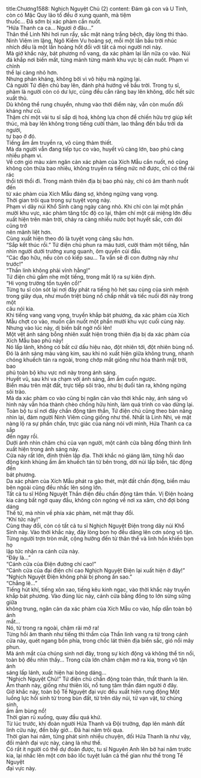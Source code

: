 title:Chương1588: Nghịch Nguyệt Chủ (2)
content:
Đám gà con và U Tinh, còn có Mặc Quy lão tổ đều ở xung quanh, mà tiệm<br>thuốc… Đã sớm bị xác phàm cắn nuốt.<br>“Hứa Thanh ca ca… Ngươi ở đâu…”<br>Thân thể Linh Nhi hơi run rẩy, sắc mặt nàng trắng bệch, đáy lòng thì thào.<br>Ninh Viêm im lặng, Ngô Kiếm Vu hoảng sợ, mỗi một lần bầu trời nhúc<br>nhích đều là một lần hoảng hốt đối với tất cả mọi người nơi này.<br>Mà giờ khắc này, bát phương nổ vang, da xác phàm lại lần nữa co vào. Núi<br>đá khắp nơi biến mất, từng mảnh từng mảnh khu vực bị cắn nuốt. Phạm vi chỉnh<br>thể lại càng nhỏ hơn.<br>Nhưng phản kháng, không bởi vì vô hiệu mà ngừng lại.<br>Cả người Tứ điện chủ bay lên, đánh phá hướng về bầu trời. Trong tu sĩ,<br>phàm là người còn có dư lực, cũng đều cắn răng bay lên không, dốc hết sức<br>xuất thủ.<br>Dù không thể rung chuyển, nhưng vào thời điểm này, vẫn còn muốn đối<br>kháng như cũ.<br>Thậm chí một vài tu sĩ sắp dị hoá, không lựa chọn để chiến hữu trợ giúp kết<br>thúc, mà bay lên không trong tiếng cười thảm, lao thẳng đến bầu trời da người,<br>tự bạo ở đó.<br>Tiếng ầm ầm truyền ra, vô cùng thảm thiết.<br>Mà da người vẫn đang tiếp tục co vào, huyết vũ càng lớn, bao phủ càng<br>nhiều phạm vi.<br>Về cơn gió màu xám ngăn cản xác phàm của Xích Mẫu cắn nuốt, nó cũng<br>không còn thừa bao nhiêu, không truyền ra tiếng nức nở được, chỉ có thể rải rác<br>thổi tới thổi đi. Trong mảnh thiên địa bị bao phủ này, chỉ có âm thanh nuốt đến<br>từ xác phàm của Xích Mẫu đáng sợ, không ngừng vang vọng.<br>Thời gian trôi qua trong sự tuyệt vọng này.<br>Phạm vi dãy núi Khổ Sinh càng ngày càng nhỏ. Khi chỉ còn lại một phần<br>mười khu vực, xác phàm tăng tốc độ co lại, thậm chí một cái miệng lớn đều<br>xuất hiện trên màn trời, chảy ra càng nhiều nước bọt huyết sắc, cơn đói cũng trở<br>nên mãnh liệt hơn.<br>Cùng xuất hiện theo đó là tuyệt vọng càng sâu hơn.<br>“Sắp kết thúc rồi.” Tứ điện chủ phun ra máu tươi, cười thảm một tiếng, hắn<br>nhìn người dưới trướng xung quanh, ôm quyền cúi đầu.<br>“Các đạo hữu, nếu còn có kiếp sau… Ta vẫn sẽ đi con đường này như<br>trước!”<br>“Thần linh không phải vĩnh hằng!”<br>Tứ điện chủ gầm nhẹ một tiếng, trong mắt lộ ra sự kiên định.<br>“Hi vọng trường tồn tuyên cổ!”<br>Từng tu sĩ còn sót lại nơi đây phát ra tiếng hò hét sau cùng của sinh mệnh<br>trong giãy dụa, như muốn triệt bùng nổ chấp nhất và tiếc nuối đời này trong một<br>câu nói kia.<br>Khi tiếng vang vang vọng, truyền khắp bát phương, da xác phàm của Xích<br>Mẫu chợt co vào, muốn cắn nuốt một phần mưởi khu vực cuối cùng này.<br>Nhưng vào lúc này, dị biến bất ngờ nổi lên!<br>Một vệt ánh sáng bỗng nhiên xuất hiện trong thiên địa bị da xác phàm của<br>Xích Mẫu bao phủ này!<br>Nó lấp lánh, không có bất cứ dấu hiệu nào, đột nhiên tới, đột nhiên bùng nổ.<br>Đó là ánh sáng màu vàng kim, sau khi nó xuất hiện giữa không trung, nhanh<br>chóng khuếch tán ra ngoài, trong chớp mắt giống như hóa thành mặt trời, bao<br>phủ toàn bộ khu vực nơi này trong ánh sáng.<br>Huyết vũ, sau khi va chạm với ánh sáng, ầm ầm cuốn ngược.<br>Biển máu trên mặt đất, trực tiếp sôi trào, như bị đuổi tản ra, không ngừng<br>sôi trào.<br>Mà da xác phàm co vào cũng bị ngăn cản vào thời khắc này, ánh sáng vô<br>hình này vẫn hóa thành chèo chống hữu hình, làm quá trình co vào dừng lại.<br>Toàn bộ tu sĩ nơi đây chấn động tâm thần, Tứ điện chủ cũng theo bản năng<br>nhìn lại, đám người Ninh Viêm cũng giống như thế. Nhất là Linh Nhi, vẻ mặt<br>nàng lộ ra sự phấn chấn, trực giác của nàng nói với mình, Hứa Thanh ca ca sắp<br>đến ngay rồi.<br>Dưới ánh nhìn chăm chú của vạn người, một cánh cửa bằng đồng thình lình<br>xuất hiện trong ánh sáng này.<br>Cửa này rất lớn, đỉnh thiên lập địa. Thời khắc nó giáng lâm, từng hồi dao<br>động kinh khủng ầm ầm khuếch tán từ bên trong, dời núi lấp biển, tác động đến<br>bát phương.<br>Da xác phàm của Xích Mẫu phát ra gào thét, mặt đất chấn động, biển máu<br>bên ngoài cũng đều nhấc lên sóng lớn.<br>Tất cả tu sĩ Hồng Nguyệt Thần điện đều chấn động tâm thần. Vị Điện hoàng<br>kia càng bất ngờ quay đầu, không còn ngóng về nơi xa xăm, chờ đợi bóng dáng<br>Thế tử, mà nhìn về phía xác phàm, nét mặt thay đổi.<br>“Khí tức này!”<br>Cùng thay đổi, còn có tất cả tu sĩ Nghịch Nguyệt Điện trong dãy núi Khổ<br>Sinh này. Vào thời khắc này, đáy lòng bọn họ đều dâng lên cơn sóng vô tận.<br>Từng người trợn tròn mắt, cộng hưởng đến từ thân thể và linh hồn khiến bọn họ<br>lập tức nhận ra cánh cửa này.<br>“Đây là…”<br>“Cánh cửa của Điện đường chí cao!”<br>“Cánh cửa của đại điện chí cao Nghịch Nguyệt Điện lại xuất hiện ở đây!”<br>“Nghịch Nguyệt Điện không phải bị phong ấn sao.”<br>“Chẳng lẽ…”<br>Tiếng hút khí, tiếng xôn xao, tiếng kêu kinh ngạc, vào thời khắc này truyền<br>khắp bát phương. Vào đúng lúc này, cánh cửa bằng đồng to lớn sừng sững giữa<br>không trung, ngăn cản da xác phàm của Xích Mẫu co vào, hấp dẫn toàn bộ ánh<br>mắt…<br>Nó, từ trong ra ngoài, chậm rãi mở ra!<br>Từng hồi âm thanh như tiếng thì thầm của Thần linh vang ra từ trong cánh<br>cửa này, quét ngang bốn phía, trong chốc lát thiên địa biến sắc, gió nổi mây<br>phun.<br>Mà ánh mắt của chúng sinh nơi đây, trong sự kích động và không thể tin nổi,<br>toàn bộ đều nhìn thấy… Trong cửa lớn chầm chậm mở ra kia, trong vô tận ánh<br>sáng lấp lánh, xuất hiện hai bóng dáng…<br>“Nghịch Nguyệt Chủ!” Tứ điện chủ chấn động toàn thân, thất thanh la lên.<br>Âm thanh này, giống như thiên lôi, nổ tung tâm thần đám người ở đây.<br>Giờ khắc này, toàn bộ Tế Nguyệt đại vực đều xuất hiện rung động Một<br>luồng lực hồi sinh từ trong bùn đất, từ trên dãy núi, từ vạn vật, từ chúng sinh,<br>ầm ầm bùng nổ!<br>Thời gian rủ xuống, quay đầu quá khứ.<br>Từ lúc trước, khi đoàn người Hứa Thanh và Đội trưởng, đạp lên mảnh đất<br>linh cữu này, đến bây giờ… Đã hai năm trôi qua.<br>Thời gian hai năm, từng phát sinh nhiều chuyện, đối Hứa Thanh là như vậy,<br>đối mảnh đại vực này, càng là như thế.<br>Có rất ít người có thể dự đoán được, tu sĩ Nguyên Anh lên bờ hai năm trước<br>kia, lại nhấc lên một cơn bão lốc tuyệt luân cả thế gian như thế trong Tế Nguyệt<br>đại vực này.